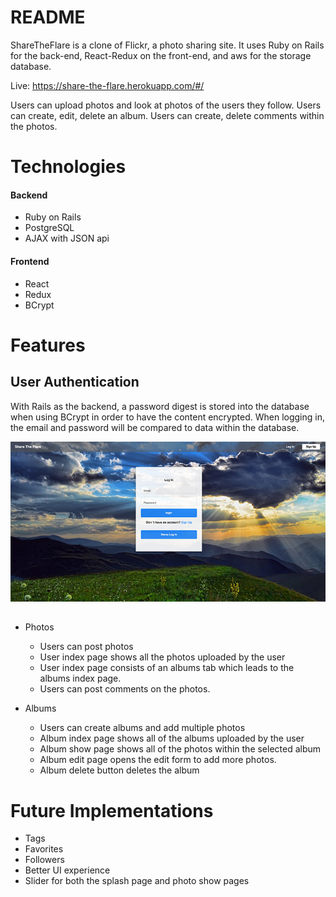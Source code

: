 # README

ShareTheFlare is a clone of Flickr, a photo sharing site. It uses Ruby on Rails for the back-end, React-Redux on the front-end, and aws for the storage database.

Live: https://share-the-flare.herokuapp.com/#/

Users can upload photos and look at photos of the users they follow.
Users can create, edit, delete an album.
Users can create, delete comments within the photos.


# Technologies
#### Backend
 - Ruby on Rails
 - PostgreSQL
 - AJAX with JSON api

#### Frontend
 - React
 - Redux
 - BCrypt
 
# Features

## User Authentication

With Rails as the backend, a password digest is stored into the database when using BCrypt in order to have the content encrypted. When logging in, the email and password will be compared to data within the database.

![Login Modal Page](Login-pic.png)

## 
- Photos
  - Users can post photos
  - User index page shows all the photos uploaded by the user
  - User index page consists of an albums tab which leads to the albums index page.
  - Users can post comments on the photos.

- Albums
  - Users can create albums and add multiple photos
  - Album index page shows all of the albums uploaded by the user
  - Album show page shows all of the photos within the selected album
  - Album edit page opens the edit form to add more photos.
  - Album delete button deletes the album





# Future Implementations
- Tags
- Favorites
- Followers
- Better UI experience
- Slider for both the splash page and photo show pages
